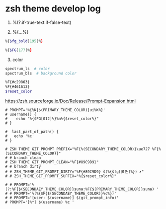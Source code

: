 # zsh theme develop log

1. %(?:if-true-text:if-false-text)

2. %{...%}

  ```zsh
  %{$fg_bold[195]%}

  %{$FG[177]%}
  ```

3. color
  ```sh
  spectrum_ls  # color 
  spectrum_bls  # background color
  ```

  ```zsh
  %F{#c29863}
  %F{#461613}
  $reset_color
  ```
  
  https://zsh.sourceforge.io/Doc/Release/Prompt-Expansion.html

```
# PROMPT='%{%K{$(PRIMARY_THEME_COLOR)}ui%K%}'
# username() {
#    echo "%{$FG[012]%}%n%{$reset_color%}"
# }

#  last_part_of_path() {
#   echo '%c'
# }

# ZSH_THEME_GIT_PROMPT_PREFIX="%F{%(SECONDARY_THEME_COLOR)}\ue727 %F{%(SECONDARY_THEME_COLOR)}" 
# # branch clean
# ZSH_THEME_GIT_PROMPT_CLEAN="%F{#89C9D9}"
# # branch dirty
# # ZSH_THEME_GIT_PROMPT_DIRTY="%F{#89C9D9} $(%{$fg[黄色]%}) ✗" 
# # ZSH_THEME_GIT_PROMPT_SUFFIX="%{$reset_color%}"

# # PROMPT='%(?:%F{$(SECONDAEY_THEME_COLOR)}suna:%F{$(PRIMARY_THEME_COLOR)}suna) '
# # PROMPT='%(%{$F{$(SECONDAEY_THEME_COLOR)}%c%})'
# # PROMPT='[user: $(username)] $(git_prompt_info)'
# PROMPT='[%*] $(username) %c '
```